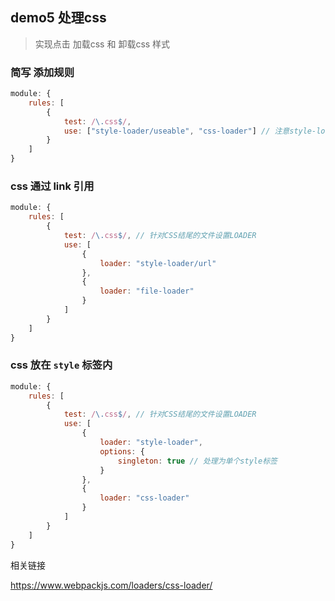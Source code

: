 ## demo5 处理css

> 实现点击 加载css 和 卸载css 样式

### 简写 添加规则

```js
module: {
    rules: [
        {
            test: /\.css$/,
            use: ["style-loader/useable", "css-loader"] // 注意style-loader 后有 useable
        }
    ]
}
```



### css 通过 link 引用

```js
module: {
    rules: [
        {
            test: /\.css$/, // 针对CSS结尾的文件设置LOADER
            use: [
                {
                    loader: "style-loader/url"
                },
                {
                    loader: "file-loader"
                }
            ]
        }
    ]
}
```

### css 放在 `style` 标签内

```js
module: {
    rules: [
        {
            test: /\.css$/, // 针对CSS结尾的文件设置LOADER
            use: [
                {
                    loader: "style-loader",
                    options: {
                        singleton: true // 处理为单个style标签
                    }
                },
                {
                    loader: "css-loader"
                }
            ]
        }
    ]
}
```



相关链接

https://www.webpackjs.com/loaders/css-loader/